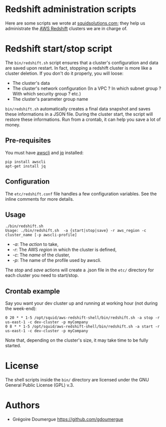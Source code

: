# Redshift administration scripts

Here are some scripts we wrote at [squidsolutions.com](http://www.squidsolutions.com); they help us administrate the [AWS Redshift](http://aws.amazon.com/redshift/) clusters we are in charge of.

# Redshift start/stop script

The `bin/redshift.sh` script ensures that a cluster's configuration and data are saved upon restart. In fact, stopping a redshift cluster is more like a cluster deletion. If you don't do it properly, you will loose:

* The cluster's data
* The cluster's network configuration (In a VPC ? In which subnet group ? With which security group ? etc.)
* The cluster's parameter group name

`bin/redshift.sh` automatically creates a final data snapshot and saves these informations in a JSON file. During the cluster start, the script will restore these informations. Run from a crontab, it can help you save a lot of money.

## Pre-requisites

You must have [awscli](http://aws.amazon.com/cli/) and [jq](http://stedolan.github.io/jq/) installed:

```
pip install awscli
apt-get install jq
```
## Configuration

The `etc/redshift.conf` file handles a few configuration variables. See the inline comments for more details.

## Usage

```
./bin/redshift.sh
Usage: ./bin/redshift.sh  -a {start|stop|save} -r aws_region -c cluster_name [-p awscli-profile]
```

* *-a*: The *action* to take,
* *-r*: The AWS *region* in which the cluster is defined,
* *-c*: The *name* of the cluster,
* *-p*: The name of the profile used by awscli.

The *stop* and *save* actions will create a .json file in the `etc/` directory for each cluster you need to start/stop.

## Crontab example

Say you want your dev cluster up and running at working hour (not during the week-end):

```
0 20 * * 1-5 /opt/squid/aws-redshift-shell/bin/redshift.sh -a stop -r us-east-1 -c dev-cluster -p myCompany
0 8 * * 1-5 /opt/squid/aws-redshift-shell/bin/redshift.sh -a start -r us-east-1 -c dev-cluster -p myCompany
```

Note that, depending on the cluster's size, it may take time to be fully started.


# License

The shell scripts inside the `bin/` directory are licensed under the GNU General Public License (GPL) v.3.

# Authors

* Grégoire Doumergue https://github.com/gdoumergue
